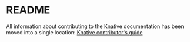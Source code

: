 # README

All information about contributing to the Knative documentation has been moved
into a single location: [Knative contributor's guide](../docs/help/contributor/readme.md)
